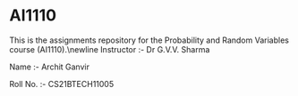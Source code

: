 # AI1110
This is the assignments repository for the Probability and Random Variables course (AI1110).\newline
Instructor :- Dr G.V.V. Sharma



Name :- Archit Ganvir

Roll No. :- CS21BTECH11005

